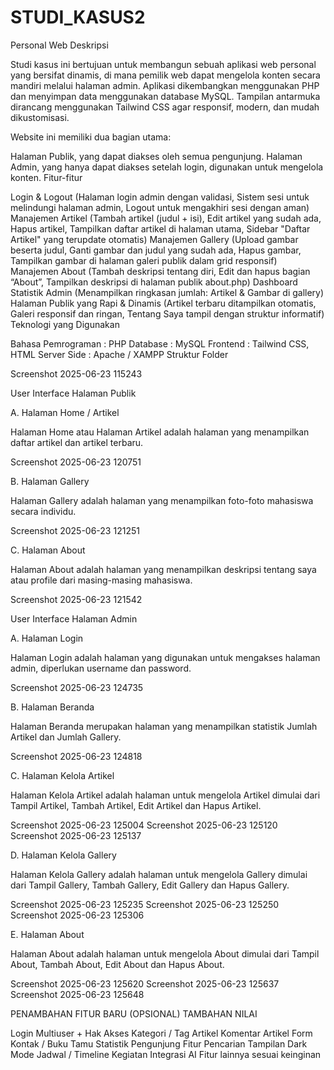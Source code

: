 # STUDI_KASUS2

Personal Web
Deskripsi

Studi kasus ini bertujuan untuk membangun sebuah aplikasi web personal yang bersifat dinamis, di mana pemilik web dapat mengelola konten secara mandiri melalui halaman admin. Aplikasi dikembangkan menggunakan PHP dan menyimpan data menggunakan database MySQL. Tampilan antarmuka dirancang menggunakan Tailwind CSS agar responsif, modern, dan mudah dikustomisasi.

Website ini memiliki dua bagian utama:

Halaman Publik, yang dapat diakses oleh semua pengunjung.
Halaman Admin, yang hanya dapat diakses setelah login, digunakan untuk mengelola konten.
Fitur-fitur

Login & Logout (Halaman login admin dengan validasi, Sistem sesi untuk melindungi halaman admin, Logout untuk mengakhiri sesi dengan aman)
Manajemen Artikel (Tambah artikel (judul + isi), Edit artikel yang sudah ada, Hapus artikel, Tampilkan daftar artikel di halaman utama, Sidebar "Daftar Artikel" yang terupdate otomatis)
Manajemen Gallery (Upload gambar beserta judul, Ganti gambar dan judul yang sudah ada, Hapus gambar, Tampilkan gambar di halaman galeri publik dalam grid responsif)
Manajemen About (Tambah deskripsi tentang diri, Edit dan hapus bagian “About”, Tampilkan deskripsi di halaman publik about.php)
Dashboard Statistik Admin (Menampilkan ringkasan jumlah: Artikel & Gambar di gallery)
Halaman Publik yang Rapi & Dinamis (Artikel terbaru ditampilkan otomatis, Galeri responsif dan ringan, Tentang Saya tampil dengan struktur informatif)
Teknologi yang Digunakan

Bahasa Pemrograman : PHP
Database : MySQL
Frontend : Tailwind CSS, HTML
Server Side : Apache / XAMPP
Struktur Folder

Screenshot 2025-06-23 115243

User Interface Halaman Publik

A. Halaman Home / Artikel

Halaman Home atau Halaman Artikel adalah halaman yang menampilkan daftar artikel dan artikel terbaru.

Screenshot 2025-06-23 120751

B. Halaman Gallery

Halaman Gallery adalah halaman yang menampilkan foto-foto mahasiswa secara individu.

Screenshot 2025-06-23 121251

C. Halaman About

Halaman About adalah halaman yang menampilkan deskripsi tentang saya atau profile dari masing-masing mahasiswa.

Screenshot 2025-06-23 121542

User Interface Halaman Admin

A. Halaman Login

Halaman Login adalah halaman yang digunakan untuk mengakses halaman admin, diperlukan username dan password.

Screenshot 2025-06-23 124735

B. Halaman Beranda

Halaman Beranda merupakan halaman yang menampilkan statistik Jumlah Artikel dan Jumlah Gallery.

Screenshot 2025-06-23 124818

C. Halaman Kelola Artikel

Halaman Kelola Artikel adalah halaman untuk mengelola Artikel dimulai dari Tampil Artikel, Tambah Artikel, Edit Artikel dan Hapus Artikel.

Screenshot 2025-06-23 125004 Screenshot 2025-06-23 125120 Screenshot 2025-06-23 125137

D. Halaman Kelola Gallery

Halaman Kelola Gallery adalah halaman untuk mengelola Gallery dimulai dari Tampil Gallery, Tambah Gallery, Edit Gallery dan Hapus Gallery.

Screenshot 2025-06-23 125235 Screenshot 2025-06-23 125250 Screenshot 2025-06-23 125306

E. Halaman About

Halaman About adalah halaman untuk mengelola About dimulai dari Tampil About, Tambah About, Edit About dan Hapus About.

Screenshot 2025-06-23 125620 Screenshot 2025-06-23 125637 Screenshot 2025-06-23 125648

PENAMBAHAN FITUR BARU (OPSIONAL) TAMBAHAN NILAI

Login Multiuser + Hak Akses
Kategori / Tag Artikel
Komentar Artikel
Form Kontak / Buku Tamu
Statistik Pengunjung
Fitur Pencarian
Tampilan Dark Mode
Jadwal / Timeline Kegiatan
Integrasi AI
Fitur lainnya sesuai keinginan
